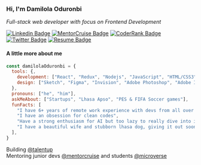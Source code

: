 ### Hi, I'm Damilola Oduronbi
*Full-stack web developer with focus on Frontend Development*

[![Linkedin Badge](https://img.shields.io/badge/-LinkedIn-blue)](https://www.linkedin.com/in/doduronbi/)
[![MentorCruise Badge](https://img.shields.io/badge/-MentorCruise-%236C3DFD)](https://mentorcruise.com/mentor/DamilolaOduronbi/)
[![CoderRank Badge](https://img.shields.io/badge/-CodersRank-%234FAEB7)](https://profile.codersrank.io/user/oracleot)
[![Twitter Badge](https://img.shields.io/badge/-Twitter-%2347A1F2)](https://twitter.com/doduronbi)
[![Resume Badge](https://img.shields.io/badge/-Resume-%23333)](https://docs.google.com/document/d/1zhaTDfRFo71sz9bapEFUBQOw2indEVTpr4sLARel0W8/edit#)

#### A little more about me

```javascript
const damilolaOduronbi = {
  tools: {,
    development: ["React", "Redux", "Nodejs", "JavaScript", "HTML/CSS3", "Semantic UI", "SASS", "Bootstrap", "Ruby", "Jekyll", "Atom Editor", "Netlify", "Firebase"],
    design: ["Sketch", "Figma", "Invision", "Adobe Photoshop", "Adobe Illustrator"]
  },
  pronouns: ["he", "him"],
  askMeAbout: ["Startups", "Lhasa Apso", "PES & FIFA Soccer games"],
  funFacts: [
    "I have 6+ years of remote work experience with devs from all over the world",
    "I have an obsession for clean codes",
    "Have a strong enthusiasm for AI but too lazy to really dive into it",
    "I have a beautiful wife and stubborn lhasa dog, giving it out soon :-("
  ],
}
```

Building [@talentup](https://github.com/talentup)   
Mentoring junior devs [@mentorcruise](https://mentorcruise.com/) and students [@microverse](https://github.com/microverseinc)
